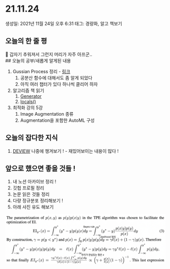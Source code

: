 # 21.11.24

생성일: 2021년 11월 24일 오후 6:31
태그: 경량화, 알고 책보기

## 오늘의 한 줄 평

<aside>
📌 갑자기 추워져서 그런지 머리가 자주 아프군..</aside>
## 오늘의 공부/새롭게 알게된 내용

1. Gussian Process 정리 - [링크](https://www.notion.so/Gaussian-Process-Gaussian-Process-Regression-b1b449c2397e4828a8b76755999c6695)
    1. 공분산 함수에 대해서도 좀 알게 되었다
    2. 아직 여러 챕터가 있다 하나씩 클리어 하자
2. 알고리즘 책 읽기
    1. [Generator](https://www.notion.so/Generator-619ab94d9c0b4e22a5c35a0da89e12bb)
    2. [locals()](https://www.notion.so/locals-c3b191b27ada421ab4609c599b528780)
3. 최적화 강의 5강
    1. Image Augmentation 종류
    2. Augmentation을 포함한 AutoML 구성

## 오늘의 잡다한 지식

1. [DEVIEW](https://deview.kr/2021/sessions) 나중에 챙겨보기 ! - 재밌어보이는 내용이 많다 !

## 앞으로 했으면 좋을 것들 !

1. 내 노션 아카이브 정리 !
2. 깃헙 프로필 정리
3. 논문 읽은 것들 정리
4. 다량 정규분포 정리해보기 !
5. 아래 사진 유도 해보기

![2021-11-23_13-31-19.png](../images/2021-11-23_13-31-19.png)